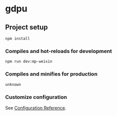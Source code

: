 # gdpu

## Project setup
```
npm install
```

### Compiles and hot-reloads for development
```
npm run dev:mp-weixin
```

### Compiles and minifies for production
```
unknown
```

### Customize configuration
See [Configuration Reference](https://cli.vuejs.org/config/).
